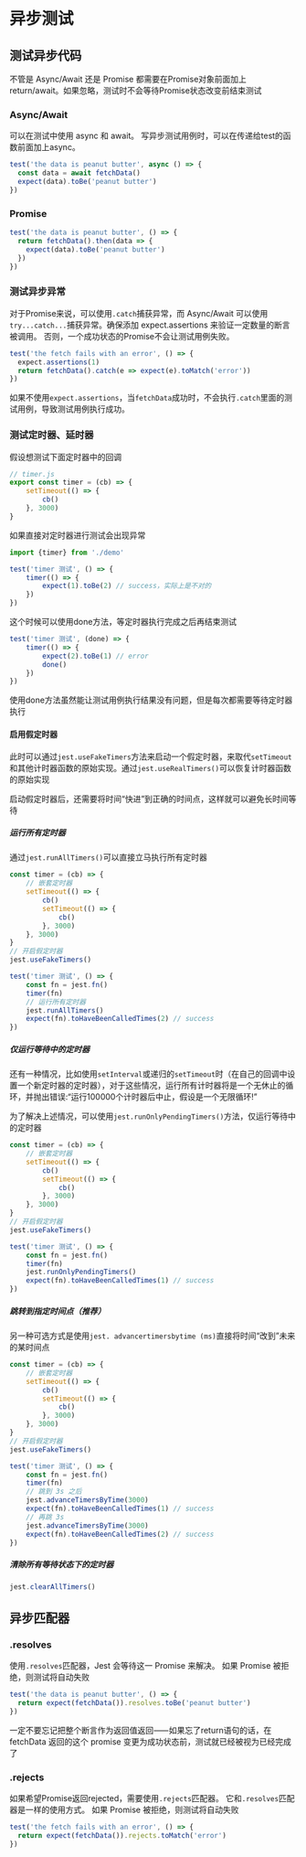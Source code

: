# 异步测试
## 测试异步代码
不管是 Async/Await 还是 Promise 都需要在Promise对象前面加上 return/await。如果忽略，测试时不会等待Promise状态改变前结束测试
### Async/Await
可以在测试中使用 async 和 await。 写异步测试用例时，可以在传递给test的函数前面加上async。
```javascript
test('the data is peanut butter', async () => {
  const data = await fetchData()
  expect(data).toBe('peanut butter')
})
```
### Promise
```javascript
test('the data is peanut butter', () => {
  return fetchData().then(data => {
    expect(data).toBe('peanut butter')
  })
})
```
### 测试异步异常
对于Promise来说，可以使用`.catch`捕获异常，而 Async/Await 可以使用`try...catch...`捕获异常。确保添加 expect.assertions 来验证一定数量的断言被调用。 否则，一个成功状态的Promise不会让测试用例失败。
```javascript
test('the fetch fails with an error', () => {
  expect.assertions(1)
  return fetchData().catch(e => expect(e).toMatch('error'))
})
```
如果不使用`expect.assertions`，当`fetchData`成功时，不会执行`.catch`里面的测试用例，导致测试用例执行成功。
### 测试定时器、延时器
假设想测试下面定时器中的回调
```javascript
// timer.js
export const timer = (cb) => {
    setTimeout(() => {
        cb()
    }, 3000)
}
```
如果直接对定时器进行测试会出现异常
```javascript
import {timer} from './demo'

test('timer 测试', () => {
    timer(() => {
        expect(1).toBe(2) // success，实际上是不对的
    })
})
```
这个时候可以使用done方法，等定时器执行完成之后再结束测试
```javascript
test('timer 测试', (done) => {
    timer(() => {
        expect(2).toBe(1) // error
        done()
    })
})
```
使用done方法虽然能让测试用例执行结果没有问题，但是每次都需要等待定时器执行
#### 启用假定时器
此时可以通过`jest.useFakeTimers`方法来启动一个假定时器，来取代`setTimeout`和其他计时器函数的原始实现。通过`jest.useRealTimers()`可以恢复计时器函数的原始实现

启动假定时器后，还需要将时间“快进”到正确的时间点，这样就可以避免长时间等待
##### 运行所有定时器
通过`jest.runAllTimers()`可以直接立马执行所有定时器
```javascript
const timer = (cb) => {
    // 嵌套定时器
    setTimeout(() => {
        cb()
        setTimeout(() => {
            cb()
        }, 3000)
    }, 3000)
}
// 开启假定时器
jest.useFakeTimers()

test('timer 测试', () => {
    const fn = jest.fn()
    timer(fn)
  	// 运行所有定时器
    jest.runAllTimers()
    expect(fn).toHaveBeenCalledTimes(2) // success
})
```
##### 仅运行等待中的定时器
还有一种情况，比如使用`setInterval`或递归的`setTimeout`时（在自己的回调中设置一个新定时器的定时器），对于这些情况，运行所有计时器将是一个无休止的循环，并抛出错误:“运行100000个计时器后中止，假设是一个无限循环!”

为了解决上述情况，可以使用`jest.runOnlyPendingTimers()`方法，仅运行等待中的定时器
```javascript
const timer = (cb) => {
    // 嵌套定时器
    setTimeout(() => {
        cb()
        setTimeout(() => {
            cb()
        }, 3000)
    }, 3000)
}
// 开启假定时器
jest.useFakeTimers()

test('timer 测试', () => {
    const fn = jest.fn()
    timer(fn)
    jest.runOnlyPendingTimers()
    expect(fn).toHaveBeenCalledTimes(1) // success
})
```
##### 跳转到指定时间点（推荐）
另一种可选方式是使用`jest. advancertimersbytime (ms)`直接将时间“改到”未来的某时间点
```javascript
const timer = (cb) => {
    // 嵌套定时器
    setTimeout(() => {
        cb()
        setTimeout(() => {
            cb()
        }, 3000)
    }, 3000)
}
// 开启假定时器
jest.useFakeTimers()

test('timer 测试', () => {
    const fn = jest.fn()
    timer(fn)
    // 跳到 3s 之后
    jest.advanceTimersByTime(3000)
    expect(fn).toHaveBeenCalledTimes(1) // success
    // 再跳 3s
    jest.advanceTimersByTime(3000)
    expect(fn).toHaveBeenCalledTimes(2) // success
})
```
##### 清除所有等待状态下的定时器
```javascript
jest.clearAllTimers()
```
## 异步匹配器
### .resolves
使用`.resolves`匹配器，Jest 会等待这一 Promise 来解决。 如果 Promise 被拒绝，则测试将自动失败
```javascript
test('the data is peanut butter', () => {
  return expect(fetchData()).resolves.toBe('peanut butter')
})
```
一定不要忘记把整个断言作为返回值返回⸺如果忘了return语句的话，在 fetchData 返回的这个 promise 变更为成功状态前，测试就已经被视为已经完成了
### .rejects
如果希望Promise返回rejected，需要使用`.rejects`匹配器。 它和`.resolves`匹配器是一样的使用方式。 如果 Promise 被拒绝，则测试将自动失败
```javascript
test('the fetch fails with an error', () => {
  return expect(fetchData()).rejects.toMatch('error')
})
```
